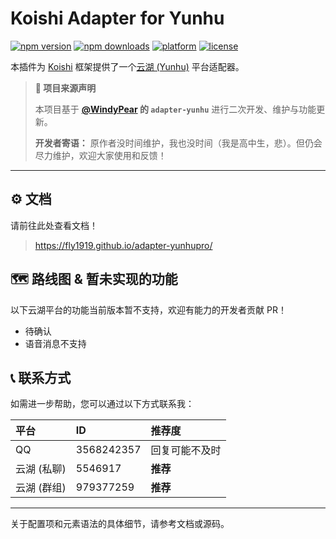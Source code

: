 # Koishi Adapter for Yunhu 

[![npm version](https://img.shields.io/npm/v/koishi-plugin-adapter-yunhupro)](https://www.npmjs.com/package/koishi-plugin-adapter-yunhupro)
[![npm downloads](https://img.shields.io/npm/dt/koishi-plugin-adapter-yunhupro)](https://www.npmjs.com/package/koishi-plugin-adapter-yunhupro)
[![platform](https://img.shields.io/badge/platform-Koishi-blueviolet)](https://koishi.chat/)
[![license](https://img.shields.io/github/license/FLY1919/adapter-yunhupro)](https://github.com/FLY1919/adapter-yunhupro/blob/main/LICENSE.txt)

本插件为 [Koishi](https://koishi.chat/) 框架提供了一个[云湖 (Yunhu)](https://www.yhchat.com/) 平台适配器。

> **📢 项目来源声明**
> 
> 本项目基于 **[@WindyPear](https://github.com/WindyPear-Team/koishi-plugin-adapter-yunhu) 的 `adapter-yunhu`** 进行二次开发、维护与功能更新。
>
> **开发者寄语：**
> 原作者没时间维护，我也没时间（我是高中生，悲）。但仍会尽力维护，欢迎大家使用和反馈！

---


## ⚙️ 文档

请前往此处查看文档！

> https://fly1919.github.io/adapter-yunhupro/

## 🗺️ 路线图 & 暂未实现的功能

以下云湖平台的功能当前版本暂不支持，欢迎有能力的开发者贡献 PR！

- 待确认
- 语音消息不支持

## 📞 联系方式

如需进一步帮助，您可以通过以下方式联系我：

| 平台        | ID         | 推荐度         |
| :---------- | :--------- | :------------- |
| QQ          | 3568242357 | 回复可能不及时 |
| 云湖 (私聊) | 5546917    | **推荐**       |
| 云湖 (群组) | 979377259  | **推荐**       |

---

关于配置项和元素语法的具体细节，请参考文档或源码。